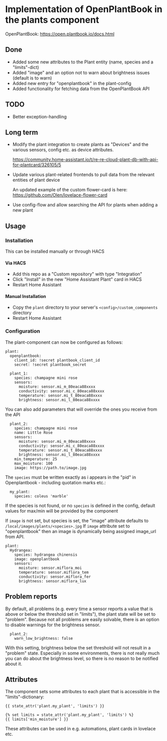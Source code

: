 # Implementation of OpenPlantBook in the plants component

OpenPlantBook: https://open.plantbook.io/docs.html

## Done
* Added some new attributes to the Plant entity (name, species and a "limits"-dict)
* Added "image" and an option not to warn about brightness issues (default is to warn)
* Added new entry for "openplantbook" in the plant-config
* Added functionality for fetching data from the OpenPlantBook API

## TODO
* Better exception-handling

## Long term
* Modify the plant integration to create plants as "Devices" and the various sensors, config etc. as device attributes.

  https://community.home-assistant.io/t/re-re-cloud-plant-db-with-api-for-plantcard/326105/5
* Update various plant-related frontends to pull data from the relevant entities of plant device

  An updated example of the custom flower-card is here: https://github.com/Olen/lovelace-flower-card
* Use config-flow and allow searching the API for plants when adding a new plant


## Usage

### Installation
This can be installed manually or through HACS
#### Via HACS
* Add this repo as a "Custom repository" with type "Integration"
* Click "Install" in the new "Home Assistant Plant" card in HACS
* Restart Home Assistant
#### Manual Installation
* Copy the `plant` directory to your server's `<config>/custom_components` directory
* Restart Home Assistant

### Configuration
The plant-component can now be configured as follows:

```
plant:
  openplantbook:
    client_id: !secret plantbook_client_id
    secret: !secret plantbook_secret

  plant_1:
    species: champagne mini rose
    sensors:
      moisture: sensor.mi_m_80eaca88xxxx
      conductivity: sensor.mi_c_80eaca88xxxx
      temperature: sensor.mi_t_80eaca88xxxx
      brightness: sensor.mi_l_80eaca88xxxx
```

You can also add parameters that will override the ones you receive from the API

```
  plant_2:
    species: champagne mini rose
    name: Little Rose
    sensors:
      moisture: sensor.mi_m_80eaca88xxxx
      conductivity: sensor.mi_c_80eaca88xxxx
      temperature: sensor.mi_t_80eaca88xxxx
      brightness: sensor.mi_l_80eaca88xxxx
    min_temperature: 25
    max_moisture: 100
    image: https://path.to/image.jpg
```

The `species` must be written exactly as i appears in the "pid" in Openplantbook - including quotation marks etc.:
```
  my_plant:
    species: coleus 'marble'
```
If the species is not found, or no `species` is defined in the config, default values for max/min will be provided by the component

If `image` is not set, but species is set, the "image" attribute defaults to `/local/images/plants/<species>.jpg`
If `image` attribute set to "openplantbook" then an image is dynamically being assigned image_url from API.
```
plant:
  Hydrangea:
    species: hydrangea chinensis
    image: openplantbook
    sensors:
      moisture: sensor.miflora_moi
      temperature: sensor.miflora_tem
      conductivity: sensor.miflora_fer
      brightness: sensor.miflora_lux
```

## Problem reports
By default, all problems (e.g. every time a sensor reports a value that is above or below the threshold set in "limits"), the plant state will be set to "problem".
Because not all problems are easily solvable, there is an option to disable warnings for the brightness sensor.

```
  plant_2:
    warn_low_brightness: false
```
With this setting, brightness below the set threshold will not result in a "problem" state.  Especially in some environments, there is not really much you can do about the brightness level, so there is no reason to be notified about it.

## Attributes
The component sets some attributes to each plant that is accessible in the "limits"-dictionary:
```
{{ state_attr('plant.my_plant', 'limits') }}

{% set limits = state_attr('plant.my_plant', 'limits') %}
{{ limits['min_moisture'] }}
```

These attributes can be used in e.g. automations, plant cards in lovelace etc.

